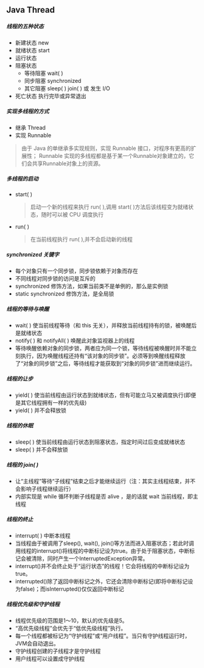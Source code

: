 ## Java Thread

##### 线程的五种状态

- 新建状态 new
- 就绪状态 start
- 运行状态
- 阻塞状态
  - 等待阻塞 wait( )
  - 同步阻塞 synchronized
  - 其它阻塞 sleep( ) join( ) 或 发生 I/O
- 死亡状态 执行完毕或异常退出


##### 实现多线程的方式

- 继承 Thread
- 实现 Runnable

> 由于 Java 的单继承多实现规则，实现 Runnable 接口，对程序有更高的扩展性；
> Runnable 实现的多线程都是基于某一个Runnable对象建立的，它们会共享Runnable对象上的资源。


##### 多线程的启动

- start( )
    > 启动一个新的线程来执行 run( ),调用 start( )方法后该线程变为就绪状态，随时可以被 CPU 调度执行
- run( )
    > 在当前线程执行 run( ),并不会启动新的线程

##### synchronized 关键字


- 每个对象只有一个同步锁，同步锁依赖于对象而存在
- 不同线程对同步锁的访问是互斥的
- synchronized 修饰方法，如果当前类不是单例的，那么是实例锁
- static synchronized 修饰方法，是全局锁

##### 线程的等待与唤醒

- wait( ) 使当前线程等待（和 this 无关），并释放当前线程持有的锁，被唤醒后是就绪状态
- notify( ) 和 notifyAll( ) 唤醒此对象监视器上的线程
- 等待唤醒依赖对象的同步锁，两者应为同一个锁，等待线程被唤醒时并不能立刻执行，因为唤醒线程还持有“该对象的同步锁”。必须等到唤醒线程释放了“对象的同步锁”之后，等待线程才能获取到“对象的同步锁”进而继续运行。

##### 线程的让步

- yield( ) 使当前线程由运行状态到就绪状态，但有可能立马又被调度执行(即便是其它线程拥有一样的优先级)
- yield( ) 并不会释放锁

##### 线程的休眠

- sleep( ) 使当前线程由运行状态到阻塞状态，指定时间过后变成就绪状态
- sleep( ) 并不会释放锁

##### 线程的 join( )

- 让“主线程”等待“子线程”结束之后才能继续运行（注：其实主线程结束，并不会影响子线程继续运行）
- 内部实现是 while 循环判断子线程是否 alive ，是的话就 wait 当前线程，即主线程

##### 线程的终止

- interrupt( ) 中断本线程
- 当线程由于被调用了sleep(), wait(), join()等方法而进入阻塞状态；若此时调用线程的interrupt()将线程的中断标记设为true。由于处于阻塞状态，中断标记会被清除，同时产生一个InterruptedException异常。
- interrupt()并不会终止处于“运行状态”的线程！它会将线程的中断标记设为true。
- interrupted()除了返回中断标记之外，它还会清除中断标记(即将中断标记设为false)；而isInterrupted()仅仅返回中断标记

##### 线程优先级和守护线程

- 线程优先级的范围是1～10，默认的优先级是5。
- “高优先级线程”会优先于“低优先级线程”执行。
- 每一个线程都被标记为“守护线程”或“用户线程”。当只有守护线程运行时，JVM会自动退出。
- 守护线程创建的子线程才是守护线程
- 用户线程可以设置成守护线程

